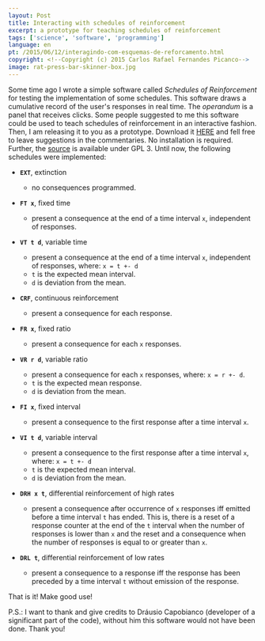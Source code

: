 ```yaml
---
layout: Post
title: Interacting with schedules of reinforcement
excerpt: a prototype for teaching schedules of reinforcement
tags: ['science', 'software', 'programming']
language: en
pt: /2015/06/12/interagindo-com-esquemas-de-reforcamento.html
copyright: <!--Copyright (c) 2015 Carlos Rafael Fernandes Picanco-->
image: rat-press-bar-skinner-box.jpg
---
```


Some time ago I wrote a simple software called *Schedules of Reinforcement* for testing the implementation of some schedules. This software draws a cumulative record of the user's responses in real time. The *operandum* is a panel that receives clicks. Some people suggested to me this software could be used to teach schedules of reinforcement in an interactive fashion. Then, I am releasing it to you as a prototype. Download it [HERE](https://github.com/cpicanco/validation_project/releases/download/v0.0.2.2/schedules_test.exe) and fell free to leave suggestions in the commentaries. No installation is required. Further, the [source](https://github.com/cpicanco/validation_project/tree/master/tests/schedules) is available under GPL 3. Until now, the following schedules were implemented:

- **`EXT`**, extinction
	- no consequences programmed.

- **`FT x`**, fixed time
	- present a consequence at the end of a time interval `x`, independent of responses.

- **`VT t d`**, variable time
	- present a consequence at the end of a time interval `x`, independent of responses, where:
	  `x = t +- d`
	- `t` is the expected mean interval.
	- `d` is deviation from the mean.

- **`CRF`**, continuous reinforcement
	- present a consequence for each response.

- **`FR x`**, fixed ratio
	- present a consequence for each `x` responses.

- **`VR r d`**, variable ratio
	- present a consequence for each `x` responses, where:
	  `x = r +- d`.
	- `t` is the expected mean response.
	- `d` is deviation from the mean.

- **`FI x`**, fixed interval
	- present a consequence to the first response after a time interval `x`.

- **`VI t d`**, variable interval
	- present a consequence to the first response after a time interval `x`, where:
	  `x = t +- d`
	- `t` is the expected mean interval.
	- `d` is deviation from the mean.

- **`DRH x t`**, differential reinforcement of high rates
	- present a consequence after occurrence of `x` responses iff emitted before a time interval `t` has ended. This is, there is a reset of a response counter at the end of the `t` interval when the number of responses is lower than `x` and the reset and a consequence when the number of responses is equal to or greater than `x`.

- **`DRL t`**, differential reinforcement of low rates
	- present a consequence to a response iff the response has been preceded by a time interval `t` without emission of the response.

That is it! Make good use!

P.S.: I want to thank and give credits to Dráusio Capobianco (developer of a significant part of the code), without him this software would not have been done. Thank you!